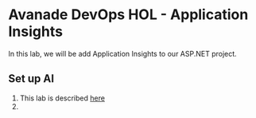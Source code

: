 # Avanade DevOps HOL - Application Insights
In this lab, we will be add Application Insights to our ASP.NET project.

## Set up AI  ##
1. This lab is described [here](https://github.com/Microsoft/ApplicationInsights-aspnetcore/wiki/Getting-Started-with-Application-Insights-for-ASP.NET-Core)<br>
2. 
